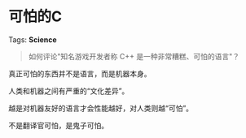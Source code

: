 # 可怕的C

Tags: **Science**

> 如何评论"知名游戏开发者称 C++ 是一种非常糟糕、可怕的语言"？



真正可怕的东西并不是语言，而是机器本身。

人类和机器之间有严重的“文化差异”。

越是对机器友好的语言才会性能越好，对人类则越“可怕”。

不是翻译官可怕，是鬼子可怕。



